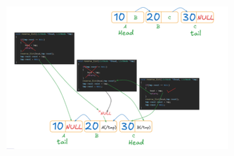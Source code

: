 ![It is a picture that describe the reversing procedure of singly link list element](asset/2025-07-14_08-59.png)
